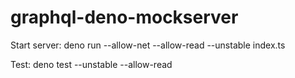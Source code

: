 # graphql-deno-mockserver

Start server:
deno run --allow-net --allow-read --unstable index.ts

Test:
deno test --unstable --allow-read
